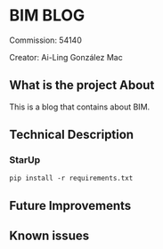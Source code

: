 # BIM BLOG

Commission: 54140

Creator: Ai-Ling González Mac

## What is the project About
This is a blog that contains about BIM.

## Technical Description
### StarUp
`pip install -r requirements.txt`

## Future Improvements

## Known issues
